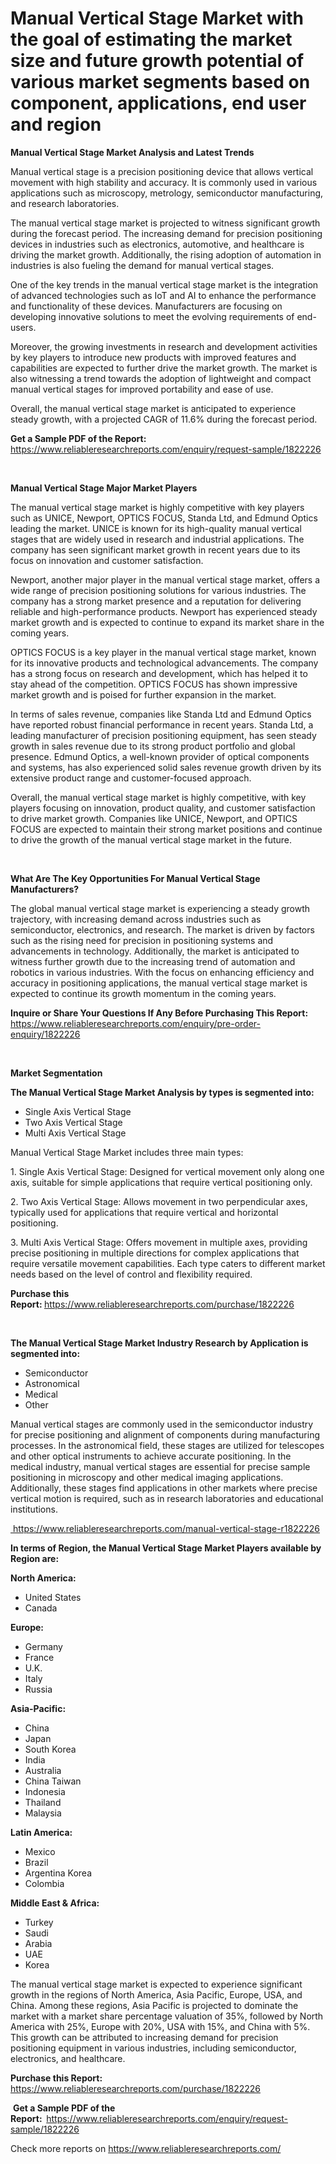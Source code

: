 <p><h1>Manual Vertical Stage Market with the goal of estimating the market size and future growth potential of various market segments based on component, applications, end user and region</h1></p><p><strong>Manual Vertical Stage Market Analysis and Latest Trends</strong></p>
<p><p>Manual vertical stage is a precision positioning device that allows vertical movement with high stability and accuracy. It is commonly used in various applications such as microscopy, metrology, semiconductor manufacturing, and research laboratories.</p><p>The manual vertical stage market is projected to witness significant growth during the forecast period. The increasing demand for precision positioning devices in industries such as electronics, automotive, and healthcare is driving the market growth. Additionally, the rising adoption of automation in industries is also fueling the demand for manual vertical stages.</p><p>One of the key trends in the manual vertical stage market is the integration of advanced technologies such as IoT and AI to enhance the performance and functionality of these devices. Manufacturers are focusing on developing innovative solutions to meet the evolving requirements of end-users.</p><p>Moreover, the growing investments in research and development activities by key players to introduce new products with improved features and capabilities are expected to further drive the market growth. The market is also witnessing a trend towards the adoption of lightweight and compact manual vertical stages for improved portability and ease of use.</p><p>Overall, the manual vertical stage market is anticipated to experience steady growth, with a projected CAGR of 11.6% during the forecast period.</p></p>
<p><strong>Get a Sample PDF of the Report:&nbsp;</strong> <a href="https://www.reliableresearchreports.com/enquiry/request-sample/1822226">https://www.reliableresearchreports.com/enquiry/request-sample/1822226</a></p>
<p>&nbsp;</p>
<p><strong>Manual Vertical Stage Major Market Players</strong></p>
<p><p>The manual vertical stage market is highly competitive with key players such as UNICE, Newport, OPTICS FOCUS, Standa Ltd, and Edmund Optics leading the market. UNICE is known for its high-quality manual vertical stages that are widely used in research and industrial applications. The company has seen significant market growth in recent years due to its focus on innovation and customer satisfaction.</p><p>Newport, another major player in the manual vertical stage market, offers a wide range of precision positioning solutions for various industries. The company has a strong market presence and a reputation for delivering reliable and high-performance products. Newport has experienced steady market growth and is expected to continue to expand its market share in the coming years.</p><p>OPTICS FOCUS is a key player in the manual vertical stage market, known for its innovative products and technological advancements. The company has a strong focus on research and development, which has helped it to stay ahead of the competition. OPTICS FOCUS has shown impressive market growth and is poised for further expansion in the market.</p><p>In terms of sales revenue, companies like Standa Ltd and Edmund Optics have reported robust financial performance in recent years. Standa Ltd, a leading manufacturer of precision positioning equipment, has seen steady growth in sales revenue due to its strong product portfolio and global presence. Edmund Optics, a well-known provider of optical components and systems, has also experienced solid sales revenue growth driven by its extensive product range and customer-focused approach.</p><p>Overall, the manual vertical stage market is highly competitive, with key players focusing on innovation, product quality, and customer satisfaction to drive market growth. Companies like UNICE, Newport, and OPTICS FOCUS are expected to maintain their strong market positions and continue to drive the growth of the manual vertical stage market in the future.</p></p>
<p>&nbsp;</p>
<p><strong>What Are The Key Opportunities For Manual Vertical Stage Manufacturers?</strong></p>
<p><p>The global manual vertical stage market is experiencing a steady growth trajectory, with increasing demand across industries such as semiconductor, electronics, and research. The market is driven by factors such as the rising need for precision in positioning systems and advancements in technology. Additionally, the market is anticipated to witness further growth due to the increasing trend of automation and robotics in various industries. With the focus on enhancing efficiency and accuracy in positioning applications, the manual vertical stage market is expected to continue its growth momentum in the coming years.</p></p>
<p><strong>Inquire or Share Your Questions If Any Before Purchasing This Report:</strong> <a href="https://www.reliableresearchreports.com/enquiry/pre-order-enquiry/1822226">https://www.reliableresearchreports.com/enquiry/pre-order-enquiry/1822226</a></p>
<p>&nbsp;</p>
<p><strong>Market Segmentation</strong></p>
<p><strong>The Manual Vertical Stage Market Analysis by types is segmented into:</strong></p>
<p><ul><li>Single Axis Vertical Stage</li><li>Two Axis Vertical Stage</li><li>Multi Axis Vertical Stage</li></ul></p>
<p><p>Manual Vertical Stage Market includes three main types:</p><p>1. Single Axis Vertical Stage: Designed for vertical movement only along one axis, suitable for simple applications that require vertical positioning only.</p><p>2. Two Axis Vertical Stage: Allows movement in two perpendicular axes, typically used for applications that require vertical and horizontal positioning.</p><p>3. Multi Axis Vertical Stage: Offers movement in multiple axes, providing precise positioning in multiple directions for complex applications that require versatile movement capabilities. Each type caters to different market needs based on the level of control and flexibility required.</p></p>
<p><strong>Purchase this Report:&nbsp;</strong><a href="https://www.reliableresearchreports.com/purchase/1822226">https://www.reliableresearchreports.com/purchase/1822226</a></p>
<p>&nbsp;</p>
<p><strong>The Manual Vertical Stage Market Industry Research by Application is segmented into:</strong></p>
<p><ul><li>Semiconductor</li><li>Astronomical</li><li>Medical</li><li>Other</li></ul></p>
<p><p>Manual vertical stages are commonly used in the semiconductor industry for precise positioning and alignment of components during manufacturing processes. In the astronomical field, these stages are utilized for telescopes and other optical instruments to achieve accurate positioning. In the medical industry, manual vertical stages are essential for precise sample positioning in microscopy and other medical imaging applications. Additionally, these stages find applications in other markets where precise vertical motion is required, such as in research laboratories and educational institutions.</p></p>
<p><a href="https://www.reliableresearchreports.com/manual-vertical-stage-r1822226">&nbsp;https://www.reliableresearchreports.com/manual-vertical-stage-r1822226</a></p>
<p><strong>In terms of Region, the Manual Vertical Stage Market Players available by Region are:</strong></p>
<p>
    <p> <strong> North America: </strong>
        <ul>
            <li>United States</li>
            <li>Canada</li>
        </ul>
        </p> 
    <p> <strong> Europe: </strong>
        <ul>
            <li>Germany</li>
            <li>France</li>
            <li>U.K.</li>
            <li>Italy</li>
            <li>Russia</li>
        </ul>
        </p> 
    <p> <strong> Asia-Pacific: </strong>
        <ul>
            <li>China</li>
            <li>Japan</li>
            <li>South Korea</li>
            <li>India</li>
            <li>Australia</li>
            <li>China Taiwan</li>
            <li>Indonesia</li>
            <li>Thailand</li>
            <li>Malaysia</li>
        </ul>
        </p> 
    <p> <strong> Latin America: </strong>
        <ul>
            <li>Mexico</li>
            <li>Brazil</li>
            <li>Argentina Korea</li>
            <li>Colombia</li>
        </ul>
        </p> 
    <p> <strong> Middle East & Africa: </strong>
        <ul>
            <li>Turkey</li>
            <li>Saudi</li>
            <li>Arabia</li>
            <li>UAE</li>
            <li>Korea</li>
        </ul>
    </p>
    </p>
<p><p>The manual vertical stage market is expected to experience significant growth in the regions of North America, Asia Pacific, Europe, USA, and China. Among these regions, Asia Pacific is projected to dominate the market with a market share percentage valuation of 35%, followed by North America with 25%, Europe with 20%, USA with 15%, and China with 5%. This growth can be attributed to increasing demand for precision positioning equipment in various industries, including semiconductor, electronics, and healthcare.</p></p>
<p><strong>Purchase this Report: </strong><a href="https://www.reliableresearchreports.com/purchase/1822226">https://www.reliableresearchreports.com/purchase/1822226</a></p>
<p>&nbsp;<strong>Get a Sample PDF of the Report:&nbsp;&nbsp;</strong><a href="https://www.reliableresearchreports.com/enquiry/request-sample/1822226">https://www.reliableresearchreports.com/enquiry/request-sample/1822226</a></p>
<p><strong></strong></p>
<p>Check more reports on <a href="https://www.reliableresearchreports.com/">https://www.reliableresearchreports.com/</a></p>
